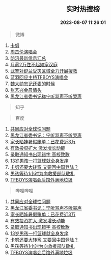 <div align="center"><h2>实时热搜榜</h2><h4>2023-08-07 11:26:01</h4></div>

> 微博  

1. [卡努](https://s.weibo.com/weibo?q=%E5%8D%A1%E5%8A%AA&t=31&band_rank=1&Refer=top)<br />
2. [周杰伦演唱会](https://s.weibo.com/weibo?q=%E5%91%A8%E6%9D%B0%E4%BC%A6%E6%BC%94%E5%94%B1%E4%BC%9A&t=31&band_rank=2&Refer=top)<br />
3. [防汛最新信息汇总](https://s.weibo.com/weibo?q=%23%E9%98%B2%E6%B1%9B%E6%9C%80%E6%96%B0%E4%BF%A1%E6%81%AF%E6%B1%87%E6%80%BB%23&t=31&band_rank=3&Refer=top)<br />
4. [月薪2万住不起如家汉庭](https://s.weibo.com/weibo?q=%23%E6%9C%88%E8%96%AA2%E4%B8%87%E4%BD%8F%E4%B8%8D%E8%B5%B7%E5%A6%82%E5%AE%B6%E6%B1%89%E5%BA%AD%23&t=31&band_rank=4&Refer=top)<br />
5. [武警对舒兰受灾区域全力开展搜救](https://s.weibo.com/weibo?q=%23%E6%AD%A6%E8%AD%A6%E5%AF%B9%E8%88%92%E5%85%B0%E5%8F%97%E7%81%BE%E5%8C%BA%E5%9F%9F%E5%85%A8%E5%8A%9B%E5%BC%80%E5%B1%95%E6%90%9C%E6%95%91%23&t=31&band_rank=5&Refer=top)<br />
6. [蓝羽回应主持TFBOYS演唱会](https://s.weibo.com/weibo?q=%23%E8%93%9D%E7%BE%BD%E5%9B%9E%E5%BA%94%E4%B8%BB%E6%8C%81TFBOYS%E6%BC%94%E5%94%B1%E4%BC%9A%23&t=31&band_rank=6&Refer=top)<br />
7. [魏大勋忘记还麦的时候](https://s.weibo.com/weibo?q=%E9%AD%8F%E5%A4%A7%E5%8B%8B%E5%BF%98%E8%AE%B0%E8%BF%98%E9%BA%A6%E7%9A%84%E6%97%B6%E5%80%99&t=31&band_rank=7&Refer=top)<br />
8. [张艺兴金晨情头](https://s.weibo.com/weibo?q=%23%E5%BC%A0%E8%89%BA%E5%85%B4%E9%87%91%E6%99%A8%E6%83%85%E5%A4%B4%23&t=31&band_rank=8&Refer=top)<br />
9. [黑龙江省委书记称宁听骂声不听哭声](https://s.weibo.com/weibo?q=%23%E9%BB%91%E9%BE%99%E6%B1%9F%E7%9C%81%E5%A7%94%E4%B9%A6%E8%AE%B0%E7%A7%B0%E5%AE%81%E5%90%AC%E9%AA%82%E5%A3%B0%E4%B8%8D%E5%90%AC%E5%93%AD%E5%A3%B0%23&t=31&band_rank=9&Refer=top)<br />

> 知乎  


> 百度  

1. [共同应对全球性问题](https://www.baidu.com/s?wd=%E5%85%B1%E5%90%8C%E5%BA%94%E5%AF%B9%E5%85%A8%E7%90%83%E6%80%A7%E9%97%AE%E9%A2%98&sa=fyb_news&rsv_dl=fyb_news)<br />
2. [黑龙江省委书记：宁听骂声不听哭声](https://www.baidu.com/s?wd=%E9%BB%91%E9%BE%99%E6%B1%9F%E7%9C%81%E5%A7%94%E4%B9%A6%E8%AE%B0%EF%BC%9A%E5%AE%81%E5%90%AC%E9%AA%82%E5%A3%B0%E4%B8%8D%E5%90%AC%E5%93%AD%E5%A3%B0&sa=fyb_news&rsv_dl=fyb_news)<br />
3. [家长晒娃暑假账单：已花费近3万](https://www.baidu.com/s?wd=%E5%AE%B6%E9%95%BF%E6%99%92%E5%A8%83%E6%9A%91%E5%81%87%E8%B4%A6%E5%8D%95%EF%BC%9A%E5%B7%B2%E8%8A%B1%E8%B4%B9%E8%BF%913%E4%B8%87&sa=fyb_news&rsv_dl=fyb_news)<br />
4. [有效投资扩大 激发增长动能](https://www.baidu.com/s?wd=%E6%9C%89%E6%95%88%E6%8A%95%E8%B5%84%E6%89%A9%E5%A4%A7+%E6%BF%80%E5%8F%91%E5%A2%9E%E9%95%BF%E5%8A%A8%E8%83%BD&sa=fyb_news&rsv_dl=fyb_news)<br />
5. [录取通知书出现错字 高校致歉](https://www.baidu.com/s?wd=%E5%BD%95%E5%8F%96%E9%80%9A%E7%9F%A5%E4%B9%A6%E5%87%BA%E7%8E%B0%E9%94%99%E5%AD%97+%E9%AB%98%E6%A0%A1%E8%87%B4%E6%AD%89&sa=fyb_news&rsv_dl=fyb_news)<br />
6. [13岁男孩一打篮球就全身发痒](https://www.baidu.com/s?wd=13%E5%B2%81%E7%94%B7%E5%AD%A9%E4%B8%80%E6%89%93%E7%AF%AE%E7%90%83%E5%B0%B1%E5%85%A8%E8%BA%AB%E5%8F%91%E7%97%92&sa=fyb_news&rsv_dl=fyb_news)<br />
7. [卡努还要大转弯 又要回中国登陆？](https://www.baidu.com/s?wd=%E5%8D%A1%E5%8A%AA%E8%BF%98%E8%A6%81%E5%A4%A7%E8%BD%AC%E5%BC%AF+%E5%8F%88%E8%A6%81%E5%9B%9E%E4%B8%AD%E5%9B%BD%E7%99%BB%E9%99%86%EF%BC%9F&sa=fyb_news&rsv_dl=fyb_news)<br />
8. [男孩等待1小时为向救援部队敬礼](https://www.baidu.com/s?wd=%E7%94%B7%E5%AD%A9%E7%AD%89%E5%BE%851%E5%B0%8F%E6%97%B6%E4%B8%BA%E5%90%91%E6%95%91%E6%8F%B4%E9%83%A8%E9%98%9F%E6%95%AC%E7%A4%BC&sa=fyb_news&rsv_dl=fyb_news)<br />
9. [TFBOYS演唱会后馆外满地垃圾](https://www.baidu.com/s?wd=TFBOYS%E6%BC%94%E5%94%B1%E4%BC%9A%E5%90%8E%E9%A6%86%E5%A4%96%E6%BB%A1%E5%9C%B0%E5%9E%83%E5%9C%BE&sa=fyb_news&rsv_dl=fyb_news)<br />

> 哔哩哔哩  

1. [共同应对全球性问题](https://www.baidu.com/s?wd=%E5%85%B1%E5%90%8C%E5%BA%94%E5%AF%B9%E5%85%A8%E7%90%83%E6%80%A7%E9%97%AE%E9%A2%98&sa=fyb_news&rsv_dl=fyb_news)<br />
2. [黑龙江省委书记：宁听骂声不听哭声](https://www.baidu.com/s?wd=%E9%BB%91%E9%BE%99%E6%B1%9F%E7%9C%81%E5%A7%94%E4%B9%A6%E8%AE%B0%EF%BC%9A%E5%AE%81%E5%90%AC%E9%AA%82%E5%A3%B0%E4%B8%8D%E5%90%AC%E5%93%AD%E5%A3%B0&sa=fyb_news&rsv_dl=fyb_news)<br />
3. [家长晒娃暑假账单：已花费近3万](https://www.baidu.com/s?wd=%E5%AE%B6%E9%95%BF%E6%99%92%E5%A8%83%E6%9A%91%E5%81%87%E8%B4%A6%E5%8D%95%EF%BC%9A%E5%B7%B2%E8%8A%B1%E8%B4%B9%E8%BF%913%E4%B8%87&sa=fyb_news&rsv_dl=fyb_news)<br />
4. [有效投资扩大 激发增长动能](https://www.baidu.com/s?wd=%E6%9C%89%E6%95%88%E6%8A%95%E8%B5%84%E6%89%A9%E5%A4%A7+%E6%BF%80%E5%8F%91%E5%A2%9E%E9%95%BF%E5%8A%A8%E8%83%BD&sa=fyb_news&rsv_dl=fyb_news)<br />
5. [录取通知书出现错字 高校致歉](https://www.baidu.com/s?wd=%E5%BD%95%E5%8F%96%E9%80%9A%E7%9F%A5%E4%B9%A6%E5%87%BA%E7%8E%B0%E9%94%99%E5%AD%97+%E9%AB%98%E6%A0%A1%E8%87%B4%E6%AD%89&sa=fyb_news&rsv_dl=fyb_news)<br />
6. [13岁男孩一打篮球就全身发痒](https://www.baidu.com/s?wd=13%E5%B2%81%E7%94%B7%E5%AD%A9%E4%B8%80%E6%89%93%E7%AF%AE%E7%90%83%E5%B0%B1%E5%85%A8%E8%BA%AB%E5%8F%91%E7%97%92&sa=fyb_news&rsv_dl=fyb_news)<br />
7. [卡努还要大转弯 又要回中国登陆？](https://www.baidu.com/s?wd=%E5%8D%A1%E5%8A%AA%E8%BF%98%E8%A6%81%E5%A4%A7%E8%BD%AC%E5%BC%AF+%E5%8F%88%E8%A6%81%E5%9B%9E%E4%B8%AD%E5%9B%BD%E7%99%BB%E9%99%86%EF%BC%9F&sa=fyb_news&rsv_dl=fyb_news)<br />
8. [男孩等待1小时为向救援部队敬礼](https://www.baidu.com/s?wd=%E7%94%B7%E5%AD%A9%E7%AD%89%E5%BE%851%E5%B0%8F%E6%97%B6%E4%B8%BA%E5%90%91%E6%95%91%E6%8F%B4%E9%83%A8%E9%98%9F%E6%95%AC%E7%A4%BC&sa=fyb_news&rsv_dl=fyb_news)<br />
9. [TFBOYS演唱会后馆外满地垃圾](https://www.baidu.com/s?wd=TFBOYS%E6%BC%94%E5%94%B1%E4%BC%9A%E5%90%8E%E9%A6%86%E5%A4%96%E6%BB%A1%E5%9C%B0%E5%9E%83%E5%9C%BE&sa=fyb_news&rsv_dl=fyb_news)<br />
